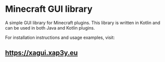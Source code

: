 # Minecraft GUI library

A simple GUI library for Minecraft plugins. This library is written in Kotlin and can be used in both Java and Kotlin plugins.

For installation instructions and usage examples, visit:

## https://xagui.xap3y.eu